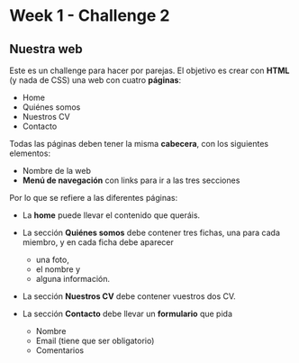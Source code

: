 # Week 1 - Challenge 2

## Nuestra web

Este es un challenge para hacer por parejas.
El objetivo es crear con **HTML** (y nada de CSS) una web con cuatro **páginas**:

- Home
- Quiénes somos
- Nuestros CV
- Contacto

Todas las páginas deben tener la misma **cabecera**, con los siguientes elementos:

- Nombre de la web
- **Menú de navegación** con links para ir a las tres secciones

Por lo que se refiere a las diferentes páginas:

- La **home** puede llevar el contenido que queráis.

- La sección **Quiénes somos** debe contener tres fichas, una para cada miembro, y en cada ficha debe aparecer

  - una foto,
  - el nombre y
  - alguna información.

- La sección **Nuestros CV** debe contener vuestros dos CV.

- La sección **Contacto** debe llevar un **formulario** que pida
  - Nombre
  - Email (tiene que ser obligatorio)
  - Comentarios
